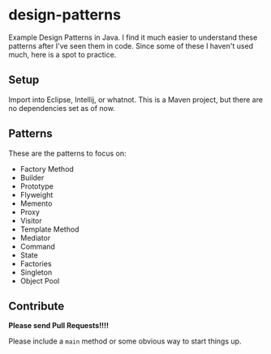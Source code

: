 design-patterns
===============
Example Design Patterns in Java. I find it much easier to understand these patterns after I've seen them in code. Since some of these I haven't used much, here is a spot to practice.

Setup
-----
Import into Eclipse, Intellij, or whatnot.
This is a Maven project, but there are no dependencies set as of now.

Patterns
--------
These are the patterns to focus on:
* Factory Method
* Builder
* Prototype
* Flyweight
* Memento
* Proxy
* Visitor
* Template Method
* Mediator
* Command
* State
* Factories
* Singleton
* Object Pool

Contribute
----------
__Please send Pull Requests!!!!__

Please include a ```main``` method or some obvious way to start things up.

